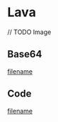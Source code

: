 # Lava

// TODO Image

## Base64
[filename](https://raw.githubusercontent.com/johnfercher/taleslab/main/cmd/procedurals/lava/data.txt ':include :type=code')

## Code
[filename](https://raw.githubusercontent.com/johnfercher/taleslab/main/cmd/procedurals/lava/main.go ':include :type=code')